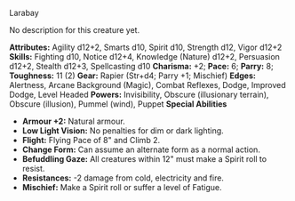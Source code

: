 Larabay

No description for this creature yet.

**Attributes:** Agility d12+2, Smarts d10, Spirit d10, Strength d12,
Vigor d12+2
**Skills:** Fighting d10, Notice d12+4, Knowledge (Nature) d12+2,
Persuasion d12+2, Stealth d12+3, Spellcasting d10
**Charisma:** +2; **Pace:** 6; **Parry:** 8; **Toughness:** 11 (2)
**Gear:** Rapier (Str+d4; Parry +1; Mischief)
**Edges:** Alertness, Arcane Background (Magic), Combat Reflexes, Dodge,
Improved Dodge, Level Headed
**Powers:** Invisibility, Obscure (illusionary terrain), Obscure
(illusion), Pummel (wind), Puppet
**Special Abilities**
- **Armour +2:** Natural armour.
- **Low Light Vision:** No penalties for dim or dark lighting.
- **Flight:** Flying Pace of 8" and Climb 2.
- **Change Form:** Can assume an alternate form as a normal action.
- **Befuddling Gaze:** All creatures within 12" must make a Spirit roll
to resist.
- **Resistances:** -2 damage from cold, electricity and fire.
- **Mischief:** Make a Spirit roll or suffer a level of Fatigue.

